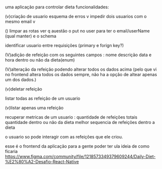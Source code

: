 uma aplicação para controlar dieta
funcionalidades:

(v)criação de usuario
     esquema de erros v
     impedir dois usuarios com o mesmo email v

() limpar as rotas ver q auestão o put no user para ter o email/userName (qual manter) e o schema


identificar usuario entre requisições (primary e forign key?)

(V)adição de refeição com os seguintes campos :
     nome 
     descrição 
     data e hora 
     dentro ou não da dieta(enum)
      
(V)alteração da refeição podendo alterar todos os dados acima (pelo que vi no frontend altera todos os dados sempre, não ha a opção de altear apenas um dos dados.)


(v)deletar refeição

listar todas as refeição de um usuario

(v)listar apenas uma refeição

recuperar metricas de um usuario :
     quantidade de refeições totais
     quantidade dentro ou não da dieta 
     melhor sequencia de refeições dentro a dieta

o usuario so pode interagir com as refeições que ele criou.

esse é o frontend da aplicação para a gente poder ter ula ideia de como ficaria
https://www.figma.com/community/file/1218573349379609244/Daily-Diet-%E2%80%A2-Desafio-React-Native